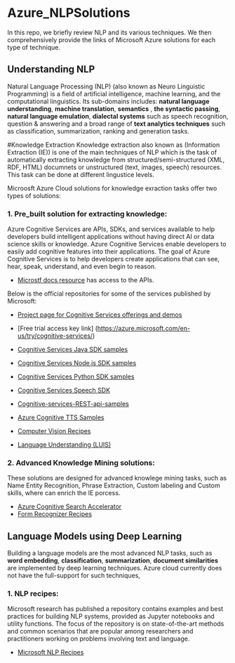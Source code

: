 # Azure_NLPSolutions
In this repo, we briefly review NLP and its various techniques. We then comprehensively provide the links of Microsoft Azure solutions for each type of technique.

## Understanding NLP
Natural Language Processing (NLP) (also known as Neuro Linguistic Programming) is a field of artificial intelligence, machine learning, and the computational linguistics. Its sub-domains includes: **natural language understanding**, **machine translation**, **semantics** , **the syntactic passing**, **natural language emulation**, **dialectal systems** such as speech recognition, question & answering and a broad range of **text analytics techniques** such as classification, summarization, ranking and generation tasks. 

#Knowledge Extraction 
Knowledge extraction also known as (Information Extraction (IE)) is one of the main techniques of NLP which is the task of automatically extracting knowledge from structured/semi-structured (XML, RDF, HTML) documnets or unstructured (text, images, speech) resources. This task can be done at different lingustice levels.  


Microosft Azure  Cloud solutions for knowledge exraction tasks offer two types of solutions: 

### 1. Pre_built solution for extracting knowledge:
Azure Cognitive Services are APIs, SDKs, and services available to help developers build intelligent applications without having direct AI or data science skills or knowledge. Azure Cognitive Services enable developers to easily add cognitive features into their applications. The goal of Azure Cognitive Services is to help developers create applications that can see, hear, speak, understand, and even begin to reason. 

- [Microstf docs resource](https://docs.microsoft.com/en-us/azure/cognitive-services/Welcome#feedback) has access to the APIs. 

Below is the official repositories for some of the services published by Microsoft: 

- [Project page for Cognitive Services offerings and demos](https://azure.microsoft.com/en-us/services/cognitive-services/)
- [Free trial access key link] (https://azure.microsoft.com/en-us/try/cognitive-services/)
- [Cognitive Services Java SDK samples](https://github.com/Azure-Samples/cognitive-services-java-sdk-samples)
- [Cognitive Services Node.js SDK samples](https://github.com/Azure-Samples/cognitive-services-node-sdk-samples)
- [Cognitive Services Python SDK samples](https://github.com/Azure-Samples/cognitive-services-python-sdk-samples)

- [Cognitive Services Speech SDK](https://github.com/Azure-Samples/cognitive-services-speech-sdk)
- [Cognitive-services-REST-api-samples](https://github.com/Azure-Samples/cognitive-services-REST-api-samples)
- [Azure Cognitive TTS Samples](https://github.com/Azure-Samples/Cognitive-Speech-TTS)

- [Computer Vision Recipes](https://github.com/microsoft/computervision-recipes)

- [Language Understanding (LUIS)](https://github.com/Azure-Samples/cognitive-services-language-understanding)

	
### 2. Advanced Knowledge Mining solutions:
These solutions are designed for advanced knowlege mining tasks, such as Name Entity Recognition, Phrase Extraction, Custom labeling and Custom skills, where can enrich the IE porcess. 
- [Azure Cognitive Search Accelerator](https://github.com/microsoft/azure-search-knowledge-mining)
- [Form Recognizer Recipes](https://github.com/microsoft/knowledge-extraction-recipes-forms)

## Language Models using Deep Learning
Building a language models are the most advanced NLP tasks, such as **word embedding**, **classification**, **summarization**, **document similarities** are implemented by deep learning techniques. Azure cloud currently does not have the full-support for such techniques,

### 1. NLP recipes: 
Microsoft research has published a repository contains examples and best practices for building NLP systems, provided as Jupyter notebooks and utility functions. The focus of the repository is on state-of-the-art methods and common scenarios that are popular among researchers and practitioners working on problems involving text and language.  
 - [Microsoft NLP Recipes](https://github.com/microsoft/nlp-recipes)
